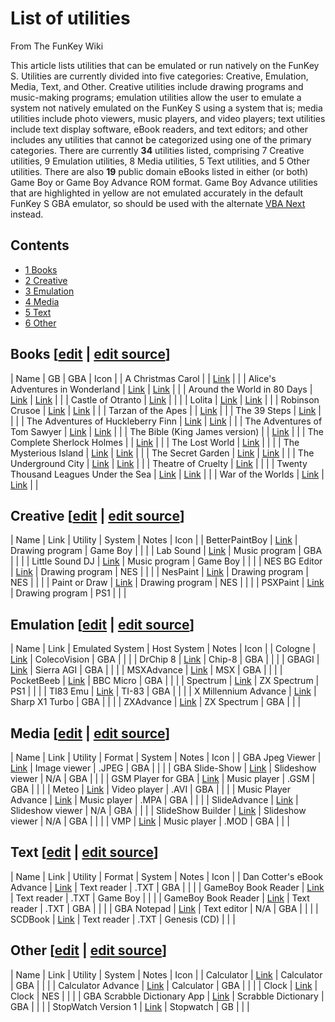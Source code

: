 # List of utilities

From The FunKey Wiki



This article lists utilities that can be emulated or run natively on the FunKey S. Utilities are currently divided into five categories: Creative, Emulation, Media, Text, and Other. Creative utilities include drawing programs and music-making programs; emulation utilities allow the user to emulate a system not natively emulated on the FunKey S using a system that is; media utilities include photo viewers, music players, and video players; text utilities include text display software, eBook readers, and text editors; and other includes any utilities that cannot be categorized using one of the primary categories. There are currently **34** utilities listed, comprising 7 Creative utilities, 9 Emulation utilities, 8 Media utilities, 5 Text utilities, and 5 Other utilities. There are also **19** public domain eBooks listed in either (or both) Game Boy or Game Boy Advance ROM format. Game Boy Advance utilities that are highlighted in yellow are not emulated accurately in the default FunKey S GBA emulator, so should be used with the alternate [VBA Next](https://gitlab.com/gameblabla/gameblabla-releases/-/tree/master/opk/funkey) instead.

## Contents

* [1 Books](#books)
* [2 Creative](#creative)
* [3 Emulation](#emulation)
* [4 Media](#media)
* [5 Text](#text)
* [6 Other](#other)

## Books [[edit](/w/index.php?title=List_of_utilities&veaction=edit&section=1 "Edit section: Books") | [edit source](/w/index.php?title=List_of_utilities&action=edit&section=1 "Edit section: Books")]

| Name | GB | GBA | Icon |
| A Christmas Carol |  | [Link](https://mega.nz/file/aMchhCwJ#zbCSSxliyw1fQ7jrccxDbchs9v9IoWhTW-O0IAhO7gA) |  |
| Alice's Adventures in Wonderland | [Link](https://mega.nz/file/LJMhQaab#MNSkvHekojEe2_LNV2W6LUS64LUgdsK70qgglT9Fp4s) | [Link](https://mega.nz/file/OQ9CjRbA#7JM0afMpDt9p1eqtGA4lLD_g_JbK47yj1FjBVSZ6bIE) |  |
| Around the World in 80 Days | [Link](https://mega.nz/file/rNknlQzL#bf_e0acQYy0i9wIsU0AdlnUPApuhPzoR7o_hPsCRvrY) | [Link](https://mega.nz/file/uE8EBRpT#es71CLFuX0vlCExMVRxqEI62uXxMw4VebQwIxrY-9Qw) |  |
| Castle of Otranto | [Link](https://mega.nz/file/idV32KqK#aJd53wjyGMcfEBsIUBIEWvhVmYYB08I4IdbNm-_WP7U) |  |  |
| Lolita | [Link](https://mega.nz/file/6BlTRKzB#wtY3dgU8Va6JDmWoyfwcUEQvK5wqrUVxz93SmPJJxxA) | [Link](https://mega.nz/file/XF1kxbhJ#m-JTgTB5x1ausYCGUWhAcGxYb7eX5q6S70qXwICiYcI) |  |
| Robinson Crusoe | [Link](https://mega.nz/file/KEkFxIaR#YA6S5FhdpkG8pLbe_0dPyOedNlbVHBQhPHuMPMkAcLU) | [Link](https://mega.nz/file/SMlClTrb#awU_UIOF26ZWuwwGRE4nOHLzbNimea1zaMYUMH-lpN8) |  |
| Tarzan of the Apes |  | [Link](https://mega.nz/file/jVEBFKKZ#N-EKf4H35wQz7PqOY_zXGVZKL5V9iWFtQNvBTzGSH_o) |  |
| The 39 Steps | [Link](https://mega.nz/file/CR0jEAAJ#q427DeyALhvakJHejwB-gDqHtGdZgTSSVP5Kvys-TZw) |  |  |
| The Adventures of Huckleberry Finn | [Link](https://mega.nz/file/PM0kVBKS#iirbT4tHqc_NL2yTlQYk6qvkqzBVMoJyLi8QXWfhyHo) | [Link](https://mega.nz/file/jY0GzTgT#zhofdPFLanYIuBRu8TI0mSvoEWB9Wzgpsj4gJQlRhn4) |  |
| The Adventures of Tom Sawyer | [Link](https://mega.nz/file/OM02lLob#txa4XmxiDUHGYxzbdJ3Tus1vbSOqOyteIC3Zbu91GDE) | [Link](https://mega.nz/file/uZ0iiBxB#VxPTSwcP1tUOhjULJJ9vbWfCnCKWW1xM5-sL-zIovqo) |  |
| The Bible (King James version) |  | [Link](https://mega.nz/file/yMdhCSAK#P0ZurJFwtauoPyq52YE8k52VUVovgvTupz245vr6UxI) |  |
| The Complete Sherlock Holmes |  | [Link](https://mega.nz/file/KBdhHIxT#RByvG0nn3OnlbyZAkZGmuW49V9MVm8q0WultfChGkSg) |  |
| The Lost World | [Link](https://mega.nz/file/ucsBQIqA#RK1b0xhIQ99BANHBuF5XbL3ovuiksyTKDBOyFUkmPLA) |  |  |
| The Mysterious Island | [Link](https://mega.nz/file/6NsCSRgR#0IV4_NWxD3JSr2keBVJPWNeteGc3zOe-HKqdsQ3G0sc) | [Link](https://mega.nz/file/ectg1TZb#D3etYl1yRvsTErkDiS3dtsaNd__yt81GWqzkMBlipec) |  |
| The Secret Garden | [Link](https://mega.nz/file/WRlmWZLZ#kPybbBmYEB4KJEEXhsQOu4tUXiRHqwydofSfy6RAU0Q) | [Link](https://mega.nz/file/TJ0GSBiT#UV2sEulF2h-PNKRQPGyo_myyLM18Aii2j8i8Kgrco9U) |  |
| The Underground City | [Link](https://mega.nz/file/7N8VwSCB#ZsxabFNLLe2l4ciGUgy5SZ_TlU__7W-mHYZzJcXU5vs) | [Link](https://mega.nz/file/3Q9UGLRb#xzOvwIDYvg_QH_bndivFf8piQmDu04gnCCcL8yiUlqA) |  |
| Theatre of Cruelty | [Link](https://mega.nz/file/bAkDQYDZ#XWF7pLIlKwAmXlLIk2c9lQKBGjBDt-v-qDxl2wOTLXc) |  |  |
| Twenty Thousand Leagues Under the Sea | [Link](https://mega.nz/file/2Zk3CYqL#hrJF7JRFinDPJRH5ReHrPMXCm6tb8KppB7-TcfhfM7E) | [Link](https://mega.nz/file/eI0Q1TzB#waB2w9n6zUXC8VtfoQbtYCtKNECOMrnG3zbTD255tGg) |  |
| War of the Worlds | [Link](https://mega.nz/file/jFUxxY4D#d0xXXLoeTs9_Xwjgj2Hx0fLE0MtK--b1J-6-CNDrIiw) | [Link](https://mega.nz/file/ecVXyQ6Y#ZQmrFmx9jE-uvus1LdL2lCzsI7YG5rrbsZhoEZ6HjfE) |  |

## Creative [[edit](/w/index.php?title=List_of_utilities&veaction=edit&section=2 "Edit section: Creative") | [edit source](/w/index.php?title=List_of_utilities&action=edit&section=2 "Edit section: Creative")]

| Name | Link | Utility | System | Notes | Icon |
| BetterPaintBoy | [Link](https://www.reddit.com/r/Gameboy/comments/7rjh9n/home_brew_made_a_paint_for_dmg_link_to_the_rom/) | Drawing program | Game Boy |  |  |
| Lab Sound | [Link](https://pdroms.de/files/nintendo-gameboyadvance-gba/lab-sound) | Music program | GBA |  |  |
| Little Sound DJ | [Link](https://www.littlesounddj.com/lsd/index.php) | Music program | Game Boy |  |  |
| NES BG Editor | [Link](https://github.com/pinobatch/nesbgeditor#nes-graphics-editor) | Drawing program | NES |  |  |
| NesPaint | [Link](https://hundredrabbits.itch.io/nespaint) | Drawing program | NES |  |  |
| Paint or Draw | [Link](https://www.romhacking.net/homebrew/69/) | Drawing program | NES |  |  |
| PSXPaint | [Link](https://www.psx-place.com/threads/psxpaint.11109/) | Drawing program | PS1 |  |  |

## Emulation [[edit](/w/index.php?title=List_of_utilities&veaction=edit&section=3 "Edit section: Emulation") | [edit source](/w/index.php?title=List_of_utilities&action=edit&section=3 "Edit section: Emulation")]

| Name | Link | Emulated System | Host System | Notes | Icon |
| Cologne | [Link](https://www.zophar.net/consoles/gameboy/coleco/cologne.html) | ColecoVision | GBA |  |  |
| DrChip 8 | [Link](https://www.zophar.net/consoles/gameboy/chip8/drchip-8.html) | Chip-8 | GBA |  |  |
| GBAGI | [Link](https://www.zophar.net/consoles/gameboy/agi/gbagi.html) | Sierra AGI | GBA |  |  |
| MSXAdvance | [Link](https://www.zophar.net/consoles/gameboy/msx/msxadvance.html) | MSX | GBA |  |  |
| PocketBeeb | [Link](https://pdroms.de/files/nintendo-gameboyadvance-gba/pocket-beeb-v1-01) | BBC Micro | GBA |  |  |
| Spectrum | [Link](https://www.zophar.net/consoles/psx/sinclair.html) | ZX Spectrum | PS1 |  |  |
| TI83 Emu | [Link](https://pdroms.de/files/nintendo-gameboyadvance-gba/ti83-emu-v0-01) | TI-83 | GBA |  |  |
| X Millennium Advance | [Link](https://www.zophar.net/consoles/gameboy/sharp-x1-turbo/x-millenuium-advance.html) | Sharp X1 Turbo | GBA |  |  |
| ZXAdvance | [Link](https://www.zophar.net/consoles/gameboy/sinclair/zxadvance.html) | ZX Spectrum | GBA |  |  |

## Media [[edit](/w/index.php?title=List_of_utilities&veaction=edit&section=4 "Edit section: Media") | [edit source](/w/index.php?title=List_of_utilities&action=edit&section=4 "Edit section: Media")]

| Name | Link | Utility | Format | System | Notes | Icon |
| GBA Jpeg Viewer | [Link](http://www.caimans.net/gba/) | Image viewer |  .JPEG | GBA |  |  |
| GBA Slide-Show | [Link](https://www.gbadev.org/demos.php?showinfo=494) | Slideshow viewer | N/A | GBA |  |  |
| GSM Player for GBA | [Link](http://pineight.com/gba/gsm/) | Music player |  .GSM | GBA |  |  |
| Meteo | [Link](http://www.gameboy-advance.net/video/) | Video player |  .AVI | GBA |  |  |
| Music Player Advance | [Link](http://www.gameboy-advance.net/emulated/musicplayer_advance_gba_mp3.htm) | Music player |  .MPA | GBA |  |  |
| SlideAdvance | [Link](http://www.gameboy-advance.net/emulated/gba_slide_show.htm) | Slideshow viewer | N/A | GBA |  |  |
| SlideShow Builder | [Link](http://www.gameboy-advance.net/emulated/gba_slide_show.htm) | Slideshow viewer | N/A | GBA |  |  |
| VMP | [Link](https://gbatemp.net/download/mod-player-for-gba-vmp.32168/) | Music player |  .MOD | GBA |  |  |

## Text [[edit](/w/index.php?title=List_of_utilities&veaction=edit&section=5 "Edit section: Text") | [edit source](/w/index.php?title=List_of_utilities&action=edit&section=5 "Edit section: Text")]

| Name | Link | Utility | Format | System | Notes | Icon |
| Dan Cotter's eBook Advance | [Link](https://gbatemp.net/download/dan-cotters-ebook-advance.22900/) | Text reader |  .TXT | GBA |  |  |
| GameBoy Book Reader | [Link](http://www.mqp.com/fun/) | Text reader |  .TXT | Game Boy |  |  |
| GameBoy Book Reader | [Link](http://www.mqp.com/fun/) | Text reader |  .TXT | GBA |  |  |
| GBA Notepad | [Link](https://www.gbadev.org/demos.php?showinfo=1378) | Text editor | N/A | GBA |  |  |
| SCDBook | [Link](https://sourceforge.net/projects/scdbook/) | Text reader |  .TXT | Genesis (CD) |  |  |

## Other [[edit](/w/index.php?title=List_of_utilities&veaction=edit&section=6 "Edit section: Other") | [edit source](/w/index.php?title=List_of_utilities&action=edit&section=6 "Edit section: Other")]

| Name | Link | Utility | System | Notes | Icon |
| Calculator | [Link](http://sites.google.com/site/komojo/Calculator.zip) | Calculator | GBA |  |  |
| Calculator Advance | [Link](https://www.gbadev.org/demos.php?showinfo=277) | Calculator | GBA |  |  |
| Clock | [Link](https://pdroms.de/files/nintendo-nintendoentertainmentsystem-nes-famicom-fc/clock) | Clock | NES |  |  |
| GBA Scrabble Dictionary App | [Link](https://www.gbadev.org/demos.php?showinfo=545) | Scrabble Dictionary | GBA |  |  |
| StopWatch Version 1 | [Link](https://www.nesworld.com/gb/homebrew/application/stopwatch-v1.zip) | Stopwatch | GB |  |  |

